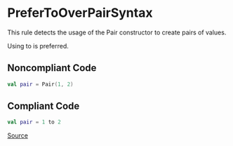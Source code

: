 # PreferToOverPairSyntax

This rule detects the usage of the Pair constructor to create pairs of values.

Using <value1> to <value2> is preferred.

## Noncompliant Code

```kotlin
val pair = Pair(1, 2)
```
## Compliant Code

```kotlin
val pair = 1 to 2
```

[Source](https://detekt.github.io/detekt/style.html#prefertooverpairsyntax)
